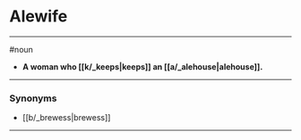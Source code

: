 # Alewife
---
#noun
- **A woman who [[k/_keeps|keeps]] an [[a/_alehouse|alehouse]].**
---
### Synonyms
- [[b/_brewess|brewess]]
---
